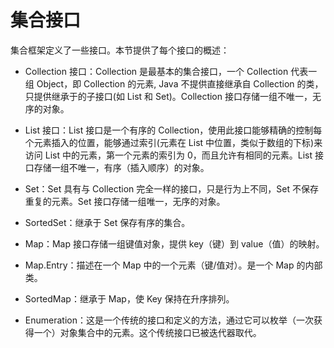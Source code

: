 # 集合接口

集合框架定义了一些接口。本节提供了每个接口的概述：

- Collection 接口：Collection 是最基本的集合接口，一个 Collection 代表一组 Object，即 Collection 的元素, Java 不提供直接继承自 Collection 的类，只提供继承于的子接口(如 List 和 Set)。Collection 接口存储一组不唯一，无序的对象。

- List 接口：List 接口是一个有序的 Collection，使用此接口能够精确的控制每个元素插入的位置，能够通过索引(元素在 List 中位置，类似于数组的下标)来访问 List 中的元素，第一个元素的索引为 0，而且允许有相同的元素。List 接口存储一组不唯一，有序（插入顺序）的对象。

- Set：Set 具有与 Collection 完全一样的接口，只是行为上不同，Set 不保存重复的元素。Set 接口存储一组唯一，无序的对象。

- SortedSet：继承于 Set 保存有序的集合。

- Map：Map 接口存储一组键值对象，提供 key（键）到 value（值）的映射。

- Map.Entry：描述在一个 Map 中的一个元素（键/值对）。是一个 Map 的内部类。

- SortedMap：继承于 Map，使 Key 保持在升序排列。

- Enumeration：这是一个传统的接口和定义的方法，通过它可以枚举（一次获得一个）对象集合中的元素。这个传统接口已被迭代器取代。
